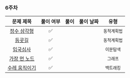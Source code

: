 ### 6주차

|                         문제 제목                     | 풀이 여부 |                    풀이                    |  풀이 날짜   |     유형      | 
|:------------------------------------------------------:|:---:|:----------------------------------------:|:-------------:|:-----------------:|
| [정수 삼각형](https://school.programmers.co.kr/learn/courses/30/lessons/43105) | ✅ |  || `동적계획법` |
| [등굣길](https://school.programmers.co.kr/learn/courses/30/lessons/42898) | ✅ | | | `동적계획법` |
| [입국심사](https://school.programmers.co.kr/learn/courses/30/lessons/43238) | ✅ || | `이분탐색` |
| [가장 먼 노드](https://school.programmers.co.kr/learn/courses/30/lessons/49189) | ✅ | | | `그래프` |
| [수레 움직이기](https://school.programmers.co.kr/learn/courses/30/lessons/250134) | ✅ ||| `백트래킹` |
